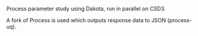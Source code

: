 Process parameter study using Dakota, run in parallel on CSD3.

A fork of Process is used which outputs response data to JSON (process-uq).